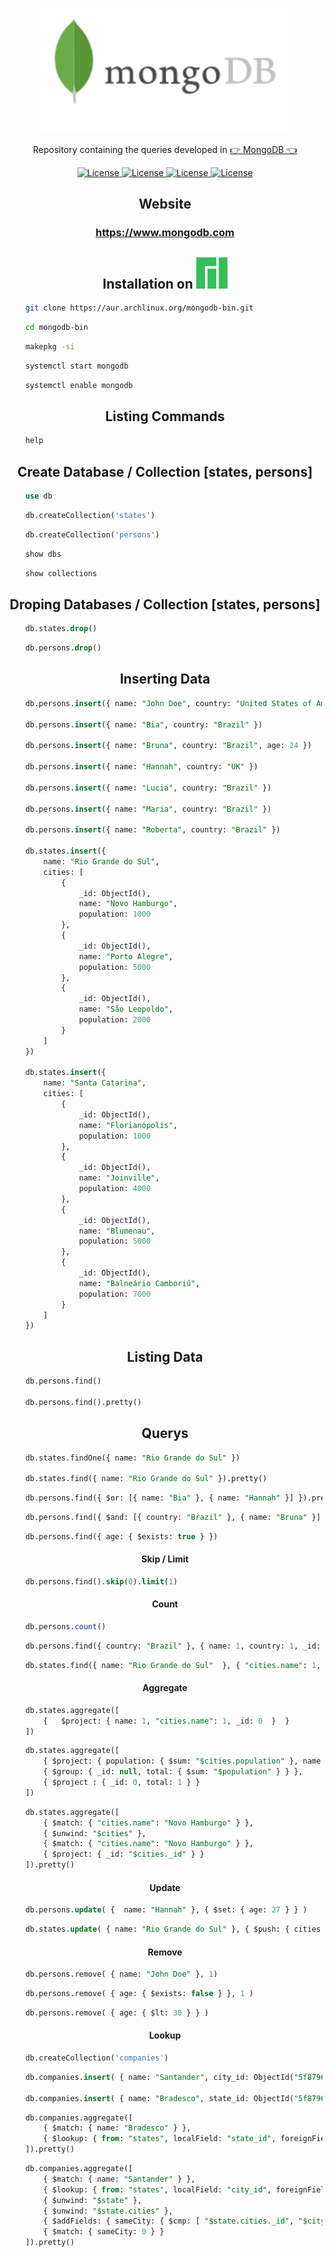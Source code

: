 <p align="center"><img src="https://raw.githubusercontent.com/MagicalStrangeQuark/MagicalStrangeQuark/master/assets/mongo.svg" width="400"></p>

<p align="center">Repository containing the queries developed in <a href="https://www.mongodb.com">👉 MongoDB 👈</a></p>

<p align="center">
    <a href="https://opensource.org/licenses/MIT">
        <img alt="License" src="https://img.shields.io/badge/License-MIT-yellow.svg">
    </a>
    <a href="#">
        <img alt="License" src="https://img.shields.io/github/languages/count/MagicalStrangeQuark/MongoDB">
    </a>
    <a href="#">
        <img alt="License" src="https://img.shields.io/github/last-commit/MagicalStrangeQuark/MongoDB">
    </a>
    <a href="#">
        <img alt="License" src="https://img.shields.io/github/followers/MagicalStrangeQuark?style=social">
    </a>
</p>

<h2 align="center">Website</h2>

<h3 align="center">
    <a href="https://www.mongodb.com">https://www.mongodb.com</a>
</h3>

<h2 align="center">Installation on <img src="https://raw.githubusercontent.com/MagicalStrangeQuark/MagicalStrangeQuark/master/assets/manjaro.svg" width=50 height=50 alt="Manjaro Linux"></h2>

```bash
    git clone https://aur.archlinux.org/mongodb-bin.git
```

```bash
    cd mongodb-bin
```

```bash
    makepkg -si
```

```bash
    systemctl start mongodb
```

```bash
    systemctl enable mongodb
```

<h2 align="center">Listing Commands</h2>

```sql
    help
```

<h2 align="center">Create Database / Collection [states, persons]</h2>

```sql
    use db
```

```sql
    db.createCollection('states')
```

```sql
    db.createCollection('persons')
```

```sql
    show dbs
```

```sql
    show collections
```

<h2 align="center">Droping Databases / Collection [states, persons]</h2>

```sql
    db.states.drop()
```

```sql
    db.persons.drop()
```

<h2 align="center">Inserting Data</h2>

```sql
    db.persons.insert({ name: "John Doe", country: "United States of America" })

    db.persons.insert({ name: "Bia", country: "Brazil" })

    db.persons.insert({ name: "Bruna", country: "Brazil", age: 24 })

    db.persons.insert({ name: "Hannah", country: "UK" })

    db.persons.insert({ name: "Lucia", country: "Brazil" })

    db.persons.insert({ name: "Maria", country: "Brazil" })

    db.persons.insert({ name: "Roberta", country: "Brazil" })

    db.states.insert({
        name: "Rio Grande do Sul",
        cities: [
            {
                _id: ObjectId(),
                name: "Novo Hamburgo",
                population: 1000
            },
            {
                _id: ObjectId(),
                name: "Porto Alegre",
                population: 5000
            },
            {
                _id: ObjectId(),
                name: "São Leopoldo",
                population: 2000
            }
        ]
    })

    db.states.insert({
        name: "Santa Catarina",
        cities: [
            {
                _id: ObjectId(),
                name: "Florianópolis",
                population: 1000
            },
            {
                _id: ObjectId(),
                name: "Joinville",
                population: 4000
            },
            {
                _id: ObjectId(),
                name: "Blumenau",
                population: 5000
            },
            {
                _id: ObjectId(),
                name: "Balneário Camboriú",
                population: 7000
            }
        ]
    })
```

<h2 align="center">Listing Data</h2>

```sql
    db.persons.find()

    db.persons.find().pretty()
```

<h2 align="center">Querys</h2>

```sql
    db.states.findOne({ name: "Rio Grande do Sul" })

    db.states.find({ name: "Rio Grande do Sul" }).pretty()
```

```sql
    db.persons.find({ $or: [{ name: "Bia" }, { name: "Hannah" }] }).pretty()
```

```sql
    db.persons.find({ $and: [{ country: "Brazil" }, { name: "Bruna" }] }).pretty()
```

```sql
    db.persons.find({ age: { $exists: true } })
```

<h4 align="center">Skip / Limit</h4>

```sql
    db.persons.find().skip(0).limit(1)
```

<h4 align="center">Count</h4>

```sql
    db.persons.count()
```

```sql
    db.persons.find({ country: "Brazil" }, { name: 1, country: 1, _id: 0 }).pretty()
```

```sql
    db.states.find({ name: "Rio Grande do Sul"  }, { "cities.name": 1, "_id": 0 }).pretty()
```

<h4 align="center">Aggregate</h4>

```sql
    db.states.aggregate([
        {   $project: { name: 1, "cities.name": 1, _id: 0  }  } 
    ])
```

```sql
    db.states.aggregate([
        { $project: { population: { $sum: "$cities.population" }, name: 1, _id: 0 } },
        { $group: { _id: null, total: { $sum: "$population" } } },
        { $project : { _id: 0, total: 1 } }
    ])
```

```sql
    db.states.aggregate([
        { $match: { "cities.name": "Novo Hamburgo" } },
        { $unwind: "$cities" },
        { $match: { "cities.name": "Novo Hamburgo" } },
        { $project: { _id: "$cities._id" } }
    ]).pretty()
```

<h4 align="center">Update</h4>

```sql
    db.persons.update( {  name: "Hannah" }, { $set: { age: 27 } } )
```

```sql
    db.states.update( { name: "Rio Grande do Sul" }, { $push: { cities: { _id: ObjectId(), name: "Campo bom", population: 3000 } } } )
```

<h4 align="center">Remove</h4>

```sql
    db.persons.remove( { name: "John Doe" }, 1)
```

```sql
    db.persons.remove( { age: { $exists: false } }, 1 )
```

```sql
    db.persons.remove( { age: { $lt: 30 } } )
```

<h4 align="center">Lookup</h4>

```sql
    db.createCollection('companies')
```

```sql
    db.companies.insert( { name: "Santander", city_id: ObjectId("5f87961d8ddbbac1f99f9783") } )
    
    db.companies.insert( { name: "Bradesco", state_id: ObjectId("5f87961d8ddbbac1f99f9786") } )
```

```sql
    db.companies.aggregate([
        { $match: { name: "Bradesco" } },
        { $lookup: { from: "states", localField: "state_id", foreignField: "_id", as: "state"   } }
    ]).pretty()
```

```sql
    db.companies.aggregate([
        { $match: { name: "Santander" } },
        { $lookup: { from: "states", localField: "city_id", foreignField: "cities._id", as: "state" } },
        { $unwind: "$state" },
        { $unwind: "$state.cities" },
        { $addFields: { sameCity: { $cmp: [ "$state.cities._id", "$city_id" ] } } },
        { $match: { sameCity: 0 } }
    ]).pretty()
```
